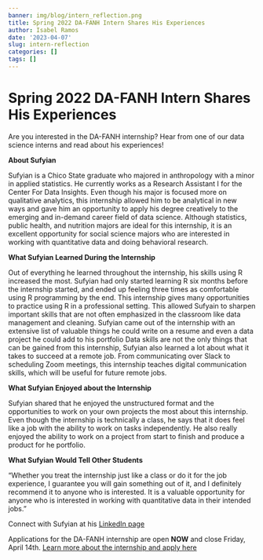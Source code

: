 ```yaml
---
banner: img/blog/intern_reflection.png
title: Spring 2022 DA-FANH Intern Shares His Experiences
author: Isabel Ramos
date: '2023-04-07'
slug: intern-reflection
categories: []
tags: []
---
```

# Spring 2022 DA-FANH Intern Shares His Experiences

Are you interested in the DA-FANH internship? Hear from one of our data science interns and read about his experiences!

**About Sufyian**

Sufyian is a Chico State graduate who majored in anthropology with a minor in applied statistics. He currently works as a Research Assistant I for the Center For Data Insights. Even though his major is focused more on qualitative analytics, this internship allowed him to be analytical in new ways and gave him an opportunity to apply his degree creatively to the emerging and in-demand career field of data science. Although statistics, public health, and nutrition majors are ideal for this internship, it is an excellent opportunity for social science majors who are interested in working with quantitative data and doing behavioral research.

**What Sufyian Learned During the Internship**

Out of everything he learned throughout the internship, his skills using R increased the most. Sufyian had only started learning R six months before the internship started, and ended up feeling three times as comfortable using R programming by the end. This internship gives many opportunities to practice using R in a professional setting. This allowed Sufyain to sharpen important skills that are not often emphasized in the classroom like data management and cleaning. Sufyian came out of the internship with an extensive list of valuable things he could write on a resume and even a data project he could add to his portfolio
Data skills are not the only things that can be gained from this internship, Sufyian also learned a lot about what it takes to succeed at a remote job. From communicating over Slack to scheduling Zoom meetings, this internship teaches digital communication skills, which will be useful for future remote jobs. 

**What Sufyian Enjoyed about the Internship**

Sufyian shared that he enjoyed the unstructured format and the opportunities to work on your own projects the most about this internship. Even though the internship is technically a class, he says that it does feel like a job with the ability to work on tasks independently. He also really enjoyed the ability to work on a project from start to finish and produce a product for he portfolio. 

**What Sufyian Would Tell Other Students**

“Whether you treat the internship just like a class or do it for the job experience, I guarantee you will gain something out of it, and I definitely recommend it to anyone who is interested.  It is a valuable opportunity for anyone who is interested in working with quantitative data in their intended jobs.”

Connect with Sufyian at his [LinkedIn page](linkedin.com/in/sufiyan-syed-8703491bb)  

Applications for the DA-FANH internship are open **NOW** and close Friday, April 14th. [Learn more about the internship and apply here](https://www.dataanalytics4fanh.science/internship/)

